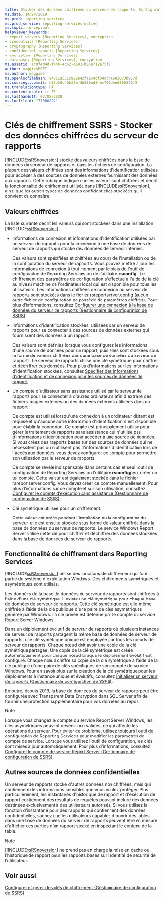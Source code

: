 ```yaml
---
title: Stocker des données chiffrées du serveur de rapports (Configuration Manager) | Microsoft Docs
ms.date: 10/24/2019
ms.prod: reporting-services
ms.prod_service: reporting-services-native
ms.topic: conceptual
helpviewer_keywords:
- report servers [Reporting Services], encryption
- credentials [Reporting Services]
- cryptography [Reporting Services]
- confidential reports [Reporting Services]
- encryption [Reporting Services]
- databases [Reporting Services], encryption
ms.assetid: ac0f4d4d-fc4b-4c62-a693-b86e712e75f2
author: maggiesMSFT
ms.author: maggies
ms.openlocfilehash: 94161a531c922642fa1c4cf34dc4a683073b957d
ms.sourcegitcommit: b87d36c46b39af8b929ad94ec707dee8800950f5
ms.translationtype: HT
ms.contentlocale: fr-FR
ms.lasthandoff: 02/08/2020
ms.locfileid: "77080822"
---
```

# <a name="ssrs-encryption-keys---store-encrypted-report-server-data"></a>Clés de chiffrement SSRS - Stocker des données chiffrées du serveur de rapports
  [!INCLUDE[ssRSnoversion](../../includes/ssrsnoversion-md.md)] stocke des valeurs chiffrées dans la base de données du serveur de rapports et dans les fichiers de configuration. La plupart des valeurs chiffrées sont des informations d'identification utilisées pour accéder à des sources de données externes fournissant des données aux rapports. Cette rubrique indique quelles valeurs sont chiffrées et décrit la fonctionnalité de chiffrement utilisée dans [!INCLUDE[ssRSnoversion](../../includes/ssrsnoversion-md.md)], ainsi que les autres types de données confidentielles stockées qu'il convient de connaître.  
  
## <a name="encrypted-values"></a>Valeurs chiffrées  
 La liste suivante décrit les valeurs qui sont stockées dans une installation [!INCLUDE[ssRSnoversion](../../includes/ssrsnoversion-md.md)] .  
  
-   Informations de connexion et informations d'identification utilisées par un serveur de rapports pour la connexion à une base de données de serveur de rapports qui stocke des données de serveur internes.  
  
     Ces valeurs sont spécifiées et chiffrées au cours de l'installation ou de la configuration du serveur de rapports. Vous pouvez mettre à jour les informations de connexion à tout moment par le biais de l’outil de configuration de Reporting Services ou de l’utilitaire **rsconfig** . Le chiffrement des paramètres de configuration s'effectue à l'aide de la clé au niveau machine de l'ordinateur local qui est disponible pour tous les utilisateurs. Les informations chiffrées de connexion au serveur de rapports sont stockées dans le fichier rsreportserver.config (aucun autre fichier de configuration ne possède de paramètres chiffrés). Pour plus d’informations, consultez [Configurer une connexion à la base de données du serveur de rapports &#40;Gestionnaire de configuration de SSRS&#41;](../../reporting-services/install-windows/configure-a-report-server-database-connection-ssrs-configuration-manager.md).  
  
-   Informations d'identification stockées, utilisées par un serveur de rapports pour se connecter à des sources de données externes qui fournissent des données à un rapport.  
  
     Ces valeurs sont définies lorsque vous configurez les informations d'une source de données pour un rapport, puis elles sont stockées sous la forme de valeurs chiffrées dans une base de données du serveur de rapports. Le serveur de rapports utilise une clé symétrique pour chiffrer et déchiffrer ces données. Pour plus d’informations sur les informations d’identification stockées, consultez [Spécifier des informations d’identification et de connexion pour les sources de données de rapport](../../reporting-services/report-data/specify-credential-and-connection-information-for-report-data-sources.md).  
  
-   Un compte d'utilisateur sans assistance utilisé par le serveur de rapports pour se connecter à d'autres ordinateurs afin d'extraire des fichiers images externes ou des données externes utilisées dans un rapport.  
  
     Ce compte est utilisé lorsqu'une connexion à un ordinateur distant est requise et qu'aucune autre information d'identification n'est disponible pour établir la connexion. Ce compte est principalement utilisé pour gérer le traitement de rapports sans assistance qui n'utilise pas d'informations d'identification pour accéder à une source de données. Si vous créez des rapports basés sur des sources de données qui ne nécessitent pas ou n'utilisent pas d'informations d'identification lors de l'accès aux données, vous devez configurer ce compte pour permettre son utilisation par le serveur de rapports.  
  
     Ce compte se révèle indispensable dans certains cas et seul l’outil de configuration de Reporting Services ou l’utilitaire **rsconfig**peut créer un tel compte. Cette valeur est également stockée dans le fichier rsreportserver.config. Vous devez créer ce compte manuellement. Pour plus d’informations sur ce compte et sur son utilisation, consultez [Configurer le compte d’exécution sans assistance &#40;Gestionnaire de configuration de SSRS&#41;](../../reporting-services/install-windows/configure-the-unattended-execution-account-ssrs-configuration-manager.md).  
  
-   Clé symétrique utilisée pour un chiffrement.  
  
     Cette valeur est créée pendant l'installation ou la configuration du serveur, elle est ensuite stockée sous forme de valeur chiffrée dans la base de données du serveur de rapports. Le service Windows Report Server utilise cette clé pour chiffrer et déchiffrer des données stockées dans la base de données du serveur de rapports.  
  
## <a name="encryption-functionality-in-reporting-services"></a>Fonctionnalité de chiffrement dans Reporting Services  
 [!INCLUDE[ssRSnoversion](../../includes/ssrsnoversion-md.md)] utilise des fonctions de chiffrement qui font partie du système d'exploitation Windows. Des chiffrements symétriques et asymétriques sont utilisés.  
  
 Les données de la base de données du serveur de rapports sont chiffrées à l'aide d'une clé symétrique. Il existe une clé symétrique pour chaque base de données de serveur de rapports. Cette clé symétrique est elle-même chiffrée à l'aide de la clé publique d'une paire de clés asymétriques générée par Windows. La clé privée est détenue par le compte du service Report Server Windows.  
  
 Dans un déploiement évolutif de serveur de rapports où plusieurs instances de serveur de rapports partagent la même base de données de serveur de rapports, une clé symétrique unique est employée par tous les nœuds de serveur de rapports. Chaque nœud doit avoir une copie de la clé symétrique partagée. Une copie de la clé symétrique est créée automatiquement pour chaque nœud lorsque le déploiement évolutif est configuré. Chaque nœud chiffre sa copie de la clé symétrique à l'aide de la clé publique d'une paire de clés spécifiques de son compte de service Windows. Pour en savoir plus sur la création de la clé symétrique pour les déploiements à instance unique et évolutifs, consultez [Initialiser un serveur de rapports &#40;Gestionnaire de configuration de SSRS&#41;](../../reporting-services/install-windows/ssrs-encryption-keys-initialize-a-report-server.md).  
 
 En outre, depuis 2019, la base de données du serveur de rapports peut être configurée avec Transparent Data Encryption dans SQL Server afin de fournir une protection supplémentaire pour vos données au repos.
  
> [!NOTE]  
>  Lorsque vous changez le compte du service Report Server Windows, les clés asymétriques peuvent devenir non valides, ce qui affecte les opérations du serveur. Pour éviter ce problème, utilisez toujours l'outil de configuration de Reporting Services pour modifier les paramètres de compte de service. Lorsque vous utilisez l'outil de configuration, les clés sont mises à jour automatiquement. Pour plus d’informations, consultez [Configurer le compte de service Report Server &#40;Gestionnaire de configuration de SSRS&#41;](../../reporting-services/install-windows/configure-the-report-server-service-account-ssrs-configuration-manager.md).  
  
## <a name="other-sources-of-confidential-data"></a>Autres sources de données confidentielles  
 Un serveur de rapports stocke d'autres données non chiffrées, mais qui contiennent des informations sensibles que vous voulez protéger. Plus particulièrement, les instantanés d'historique de rapport et d'exécution de rapport contiennent des résultats de requêtes pouvant inclure des données destinées exclusivement à des utilisateurs autorisés. Si vous utilisez la fonction d'instantané pour des rapports qui contiennent des données confidentielles, sachez que les utilisateurs capables d'ouvrir des tables dans une base de données du serveur de rapports peuvent être en mesure d'afficher des parties d'un rapport stocké en inspectant le contenu de la table.  
  
> [!NOTE]  
>  [!INCLUDE[ssRSnoversion](../../includes/ssrsnoversion-md.md)] ne prend pas en charge la mise en cache ou l’historique de rapport pour les rapports basés sur l’identité de sécurité de l’utilisateur.  
  
## <a name="see-also"></a>Voir aussi  
 [Configurer et gérer des clés de chiffrement &#40;Gestionnaire de configuration de SSRS&#41;](../../reporting-services/install-windows/ssrs-encryption-keys-manage-encryption-keys.md)  
  
  
